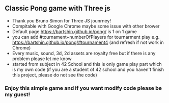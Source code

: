 ## Classic Pong game with Three js 
- Thank you  Bruno Simon for Three JS jounrney!
- Compitable with Google Chrome maybe some issue with other brower
- Default page https://bartshin.github.io/pong/ is 1 on 1 game
- you can add #tournament+numberOfPlayers for tournarment play e.g. https://bartshin.github.io/pong/#tournament4  (and refresh if not work in Chrome)
- Every music, sound, 3d, 2d assets are royalty free but if there is any problem please let me know
- started from subject in 42 School and this is only game play part which is my own code
(if you are a student of 42 school and you haven't finish this project, please do not see the code)

### Enjoy this simple game and if you want modify code please be my guest!
